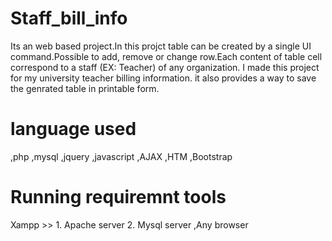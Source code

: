 # Staff_bill_info
Its an web based project.In this projct table can be created by a single UI command.Possible to add, remove or change row.Each content of table cell correspond to a staff (EX: Teacher) of any organization. I made this project for my university teacher billing information. it also provides a way to save the genrated table in printable form.

# language used
,php
,mysql
,jquery
,javascript
,AJAX
,HTM
,Bootstrap

# Running requiremnt tools
Xampp >> 1. Apache server 2. Mysql server
,Any browser
